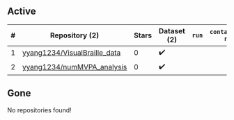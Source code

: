 ## Active
| # | Repository (2) | Stars | Dataset (2) | `run` | `containers-run` |
| --- | --- | --- | --- | --- | --- |
| 1 | [yyang1234/VisualBraille_data](https://github.com/yyang1234/VisualBraille_data) | 0 | :heavy_check_mark: |  |  |
| 2 | [yyang1234/numMVPA_analysis](https://github.com/yyang1234/numMVPA_analysis) | 0 | :heavy_check_mark: |  |  |

## Gone
No repositories found!

